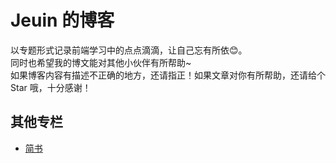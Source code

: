# Jeuin 的博客
以专题形式记录前端学习中的点点滴滴，让自己忘有所依:blush:。<br>
同时也希望我的博文能对其他小伙伴有所帮助~<br>
如果博客内容有描述不正确的地方，还请指正！如果文章对你有所帮助，还请给个 Star 哦，十分感谢！

## 其他专栏
- [简书](https://www.jianshu.com/u/08e3501ff8fb)

